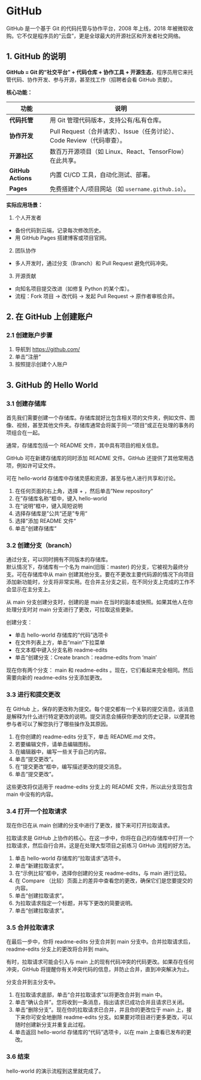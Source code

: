 # GitHub
GitHub 是一个基于 Git 的代码托管与协作平台，2008 年上线，2018 年被微软收购。它不仅是程序员的“云盘”，更是全球最大的开源社区和开发者社交网络。


## 1. GitHub 的说明

**GitHub = Git 的“社交平台” + 代码仓库 + 协作工具 + 开源生态**，程序员用它来托管代码、协作开发、参与开源，甚至找工作（招聘者会看 GitHub 贡献）。

**核心功能：**

| 功能               | 说明                                              |
| ----------------- | -----------------------------------------------  |
| **代码托管**       | 用 Git 管理代码版本，支持公有/私有仓库。               |
| **协作开发**       | Pull Request（合并请求）、Issue（任务讨论）、Code Review（代码审查）。 |
| **开源社区**       | 数百万开源项目（如 Linux、React、TensorFlow）在此共享。|
| **GitHub Actions** | 内置 CI/CD 工具，自动化测试、部署。                  |
| **Pages**          | 免费搭建个人/项目网站（如 `username.github.io`）。   |

**实际应用场景：**

1. 个人开发者
* 备份代码到云端，记录每次修改历史。
* 用 GitHub Pages 搭建博客或项目官网。
2. 团队协作
* 多人开发时，通过分支（Branch）和 Pull Request 避免代码冲突。
3. 开源贡献
* 向知名项目提交改进（如修复 Python 的某个库）。
* 流程：Fork 项目 → 改代码 → 发起 Pull Request → 原作者审核合并。

## 2. 在 GitHub 上创建账户

### 2.1 创建账户步骤
1. 导航到 https://github.com/
2. 单击”注册“
3. 按照提示创建个人账户

## 3. GitHub 的 Hello World

### 3.1 创建存储库
首先我们需要创建一个存储库。存储库就好比包含相关项的文件夹，例如文件、图像、视频，甚至其他文件夹。存储库通常会将属于同一”项目“或正在处理的事务的项组合在一起。  

通常，存储库包括一个 README 文件，其中具有项目的相关信息。  

GitHub 可在新建存储库的同时添加 README 文件。GitHub 还提供了其他常用选项，例如许可证文件。  

可在 hello-world 存储库中存储灵感和资源，甚至与他人进行共享和讨论。  

1. 在任何页面的右上角，选择 + ，然后单击”New repository“
2. 在”存储库名称“框中，键入 hello-world
3. 在”说明“框中，键入简短说明
4. 选择存储库是”公共“还是”专用“
5. 选择”添加 README 文件“
6. 单击”创建存储库“

### 3.2 创建分支（branch）
通过分支，可以同时拥有不同版本的存储库。  
默认情况下，存储库有一个名为 main(旧版：master) 的分支，它被视为最终分支。可在存储库中从 main 创建其他分支。要在不更改主要代码源的情况下向项目添加新功能时，分支将非常实用。在合并主分支之前，在不同分支上完成的工作不会显示在主分支上。  

从 main 分支创建分支时，创建的是 main 在当时的副本或快照。如果其他人在你处理分支时对 main 分支进行了更改，可拉取这些更新。  

创建分支：  
* 单击 hello-world 存储库的“代码”选项卡
* 在文件列表上方，单击“main”下拉菜单
* 在文本框中键入分支名称 readme-edits
* 单击“创建分支：Create branch：readme-edits from ‘main’

现在你有两个分支： main 和 readme-edits 。现在，它们看起来完全相同。然后需要向新的 readme-edits 分支添加更改。  

### 3.3 进行和提交更改
在 GitHub 上，保存的更改称为提交。每个提交都有一个关联的提交消息，该消息是解释为什么进行特定更改的说明。提交消息会捕获你更改的历史记录，以便其他参与者可以了解您执行了哪些操作及其原因。  
1. 在你创建的 readme-edits 分支下，单击 README.md 文件。
2. 若要编辑文件，请单击编辑图标。
3. 在编辑器中，编写一些关于自己的内容。
4. 单击“提交更改”。
5. 在“提交更改”框中，编写描述更改的提交消息。
6. 单击“提交更改”。

这些更改将仅适用于 readme-edits 分支上的 README 文件，所以此分支现包含 main 中没有的内容。  

### 3.4 打开一个拉取请求
现在你已在从 main 创建的分支中进行了更改，接下来可打开拉取请求。  

拉取请求是 GitHub 上协作的核心。在这一步中，你将在自己的存储库中打开一个拉取请求，然后自行合并。这是在处理大型项目之前练习 GitHub 流程的好方法。  
1. 单击 hello-world 存储库的“拉取请求”选项卡。
2. 单击“新建拉取请求”。
3. 在“示例比较”框中，选择你创建的分支 readme-edits，与 main 进行比较。
4. 在 Compare （比较）页面上的差异中查看您的更改，确保它们是您要提交的内容。
5. 单击“创建拉取请求”。
6. 为拉取请求指定一个标题，并写下更改的简要说明。
7. 单击“创建拉取请求”。

### 3.5 合并拉取请求
在最后一步中，你将 readme-edits 分支合并到 main 分支中。合并拉取请求后，readme-edits 分支上的更改将合并到 main。  

有时，拉取请求可能会引入与 main 上的现有代码冲突的代码更改。如果存在任何冲突，GitHub 将提醒你有关冲突代码的信息，并防止合并，直到冲突解决为止。  

分支合并到主分支中。
1. 在拉取请求底部，单击“合并拉取请求”以将更改合并到 main 中。
2. 单击“确认合并”。您将收到一条消息，指出请求已成功合并且请求已关闭。
3. 单击“删除分支”。现在你的拉取请求已合并，并且你的更改位于 main 上，接下来你可安全地删除 readme-edits 分支。如果要对项目进行更多更改，可以随时创建新分支并重复此过程。
4. 单击返回 hello-world 存储库的“代码”选项卡，以在 main 上查看已发布的更改。

### 3.6 结束
hello-world 的演示流程到这里就完成了。  